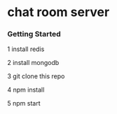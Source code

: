 # chat room server

### Getting Started

1 install redis 

2 install mongodb 

3 git clone this repo 

4 npm install

5 npm start

